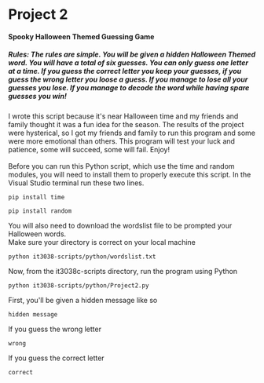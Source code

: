 # Project 2  
#### Spooky Halloween Themed Guessing Game
##### Rules: The rules are simple. You will be given a hidden Halloween Themed word. You will have a total of six guesses. You can only guess one letter at a time. If you guess the correct letter you keep your guesses, if you guess the wrong letter you loose a guess. If you manage to lose all your guesses you lose. If you manage to decode the word while having spare guesses you win!<br>
I wrote this script because it's near Halloween time and my friends and family thought it was a fun idea for the season. The results of the project were hysterical, so I got my friends and family to run this program and some were more emotional than others. This program will test your luck and patience, some will succeed, some will fail. Enjoy!  <br><br>
Before you can run this Python script, which use the time and random modules, you will need to install them to properly execute this script. In the Visual Studio terminal run these two lines.<br>
``` 
pip install time 
```
```
pip install random
```
You will also need to download the wordslist file to be prompted your Halloween words. <br>Make sure your directory is correct on your local machine
```
python it3038-scripts/python/wordslist.txt
```
Now, from the it3038c-scripts directory, run the program using Python
```
python it3038-scripts/python/Project2.py
```
First, you'll be given a hidden message like so
```
hidden message
```
If you guess the wrong letter
```
wrong
```
If you guess the correct letter
```
correct
```
